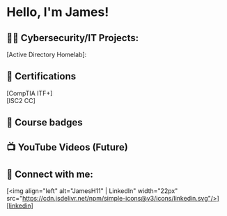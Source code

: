 <h1>Hello, I'm James! </h1>

<h2>👨‍💻 Cybersecurity/IT Projects:</h2>
[Active Directory Homelab]:

<h2>📄 Certifications </h2>
[CompTIA ITF+] <br>
[ISC2 CC]

<h2> 🥇 Course badges </h2>
  



<h2>📺 YouTube Videos (Future)</h2>


<h2> 🤳 Connect with me:</h2>


[<img align="left" alt="JamesH11" | LinkedIn" width="22px" src="https://cdn.jsdelivr.net/npm/simple-icons@v3/icons/linkedin.svg"/>][linkedin]


[linkedin]:www.linkedin.com/in/james-helman-9439ab231

<!--
**JamesH11** is a ✨ _special_ ✨ repository because its `README.md` (this file) appears on your GitHub profile.

Here are some ideas to get you started:

- 🔭 I’m currently working on ...
- 🌱 I’m currently learning ...
- 👯 I’m looking to collaborate on ...
- 🤔 I’m looking for help with ...
- 💬 Ask me about ...
- 📫 How to reach me: ...
- 😄 Pronouns: ...
- ⚡ Fun fact: ...
-->
